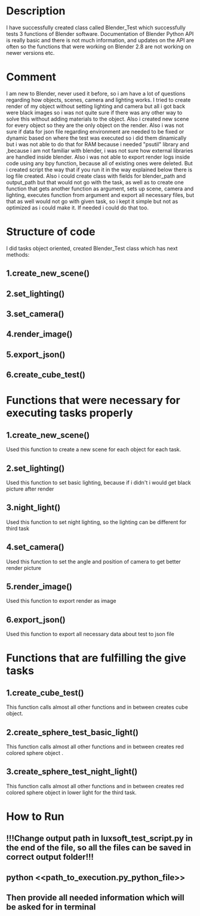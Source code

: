 # Description
I have successfully created class called Blender_Test which successfully tests 3 functions of Blender software.
Documentation of Blender Python API is really basic and there is not much information, and updates on the API are often so the functions that were working on Blender 2.8 are not working on newer versions etc.

# Comment
I am new to Blender, never used it before, so i am have a lot of questions regarding how objects, scenes, camera and lighting works. I tried to create render of my object without setting lighting and camera but all i got back were black images so i was not quite sure if there was any other way to solve this without adding materials to the object. Also i created new scene for every object so they are the only object on the render.
Also i was not sure if data for json file regarding environment are needed to be fixed or dynamic based on where the test was executed so i did them dinamically but i was not able to do that for RAM because i needed "psutil" library and ,because i am not familiar with blender, i was not sure how external libraries are handled inside blender.
Also i was not able to export render logs inside code using any bpy function, because all of existing ones were deleted. But i created script the way that if you run it in the way explained below there is log file created.
Also i could create class with fields for blender_path and output_path  but that would not go with the task, as well as to create one function that gets another function as argument, sets up scene, camera and lighting, executes function from argument and export all necessary files, but that as well would not go with given task, so i kept it simple but not as optimized as i could make it. If needed i could do that too.

# Structure of code
I did tasks object oriented, created Blender_Test class which has next methods:
## 1.create_new_scene()
## 2.set_lighting()
## 3.set_camera()
## 4.render_image()
## 5.export_json()
## 6.create_cube_test()

# Functions that were necessary for executing tasks properly
## 1.create_new_scene()
Used this function to create a new scene for each object for each task.
## 2.set_lighting()
Used this function to set basic lighting, because if i didn't i would get black picture after render
## 3.night_light()
Used this function to set night lighting, so the lighting can be different for third task
## 4.set_camera()
Used this function to set the angle and position of camera to get better render picture
## 5.render_image()
Used this function to export render as image
## 6.export_json()
Used this function to export all necessary data about test to json file

# Functions that are fulfilling the give tasks
## 1.create_cube_test()
This function calls almost all other functions and in between creates cube object.

## 2.create_sphere_test_basic_light()
This function calls almost all other functions and in between creates red colored sphere object .

## 3.create_sphere_test_night_light()
This function calls almost all other functions and in between creates red colored sphere object in lower light for the third task.

# How to Run
## !!!Change output path in luxsoft_test_script.py in the end of the file, so all the files can be saved in correct output folder!!!
## python <<path_to_execution.py_python_file>>
## Then provide all needed information which will be asked for in terminal

